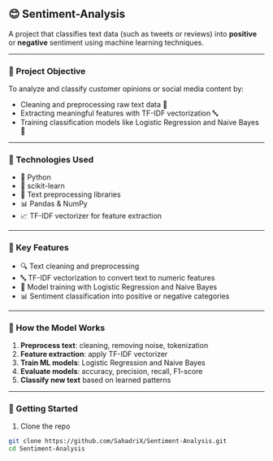 ## 😊 Sentiment-Analysis

A project that classifies text data (such as tweets or reviews) into **positive** or **negative** sentiment using machine learning techniques.

---

### 🧠 Project Objective
To analyze and classify customer opinions or social media content by:
- Cleaning and preprocessing raw text data 🧹  
- Extracting meaningful features with TF-IDF vectorization 🔤  
- Training classification models like Logistic Regression and Naive Bayes 🤖

---

### 🔧 Technologies Used
- 🐍 Python  
- 🧠 scikit-learn  
- 📝 Text preprocessing libraries  
- 📊 Pandas & NumPy  
- 📈 TF-IDF vectorizer for feature extraction

---

### 🧩 Key Features
- 🔍 Text cleaning and preprocessing  
- 🔤 TF-IDF vectorization to convert text to numeric features  
- 🤖 Model training with Logistic Regression and Naive Bayes  
- 📊 Sentiment classification into positive or negative categories

---

### 🧮 How the Model Works
1. **Preprocess text**: cleaning, removing noise, tokenization  
2. **Feature extraction**: apply TF-IDF vectorizer  
3. **Train ML models**: Logistic Regression and Naive Bayes  
4. **Evaluate models**: accuracy, precision, recall, F1-score  
5. **Classify new text** based on learned patterns

---

### 🚀 Getting Started
1. Clone the repo  
```bash
git clone https://github.com/SahadriX/Sentiment-Analysis.git  
cd Sentiment-Analysis

